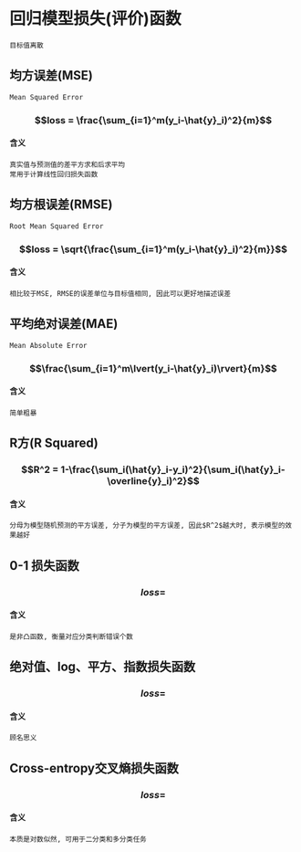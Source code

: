 # 回归模型损失(评价)函数
	目标值离散

## 均方误差(MSE)
	Mean Squared Error
### $$loss = \frac{\sum_{i=1}^m(y_i-\hat{y}_i)^2}{m}$$

#### 含义
	真实值与预测值的差平方求和后求平均
	常用于计算线性回归损失函数

## 均方根误差(RMSE)
	Root Mean Squared Error
### $$loss = \sqrt{\frac{\sum_{i=1}^m(y_i-\hat{y}_i)^2}{m}}$$

#### 含义
	相比较于MSE, RMSE的误差单位与目标值相同, 因此可以更好地描述误差

## 平均绝对误差(MAE)
	Mean Absolute Error
### $$\frac{\sum_{i=1}^m\lvert(y_i-\hat{y}_i)\rvert}{m}$$

#### 含义
	简单粗暴

## R方(R Squared)
### $$R^2 = 1-\frac{\sum_i(\hat{y}_i-y_i)^2}{\sum_i(\hat{y}_i-\overline{y}_i)^2}$$

#### 含义
	分母为模型随机预测的平方误差, 分子为模型的平方误差, 因此$R^2$越大时, 表示模型的效果越好

## 0-1 损失函数
### $$loss = $$

#### 含义
	是非凸函数, 衡量对应分类判断错误个数

## 绝对值、log、平方、指数损失函数
### $$loss = $$

#### 含义
	顾名思义

## Cross-entropy交叉熵损失函数
### $$loss = $$

#### 含义
	本质是对数似然, 可用于二分类和多分类任务